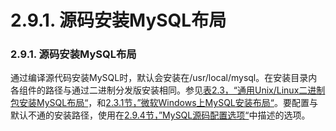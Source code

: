 # 2.9.1. 源码安装MySQL布局

### 2.9.1. 源码安装MySQL布局

通过编译源代码安装MySQL时，默认会安装在/usr/local/mysql。在安装目录内各组件的路径与通过二进制分发版安装相同。参见[表2.3，“通用Unix/Linux二进制包安装MySQL布局“]()，和[2.3.1节，”微软Windows上MySQL安装布局“](02.03.01_MySQL_Installation_Layout_on_Microsoft_Windows.md)。要配置与默认不通的安装路径，使用在[2.9.4节，”MySQL源码配置选项“](02.09.04_MySQL_Source-Configuration_Options.md)中描述的选项。